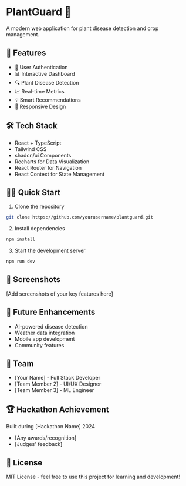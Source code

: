 # PlantGuard 🌱

A modern web application for plant disease detection and crop management.

## 🚀 Features

- 🔐 User Authentication
- 📊 Interactive Dashboard
- 🔍 Plant Disease Detection
- 📈 Real-time Metrics
- 💡 Smart Recommendations
- 📱 Responsive Design

## 🛠️ Tech Stack

- React + TypeScript
- Tailwind CSS
- shadcn/ui Components
- Recharts for Data Visualization
- React Router for Navigation
- React Context for State Management

## 🏃‍♂️ Quick Start

1. Clone the repository
```bash
git clone https://github.com/yourusername/plantguard.git
```

2. Install dependencies
```bash
npm install
```

3. Start the development server
```bash
npm run dev
```

## 📸 Screenshots

[Add screenshots of your key features here]

## 🎯 Future Enhancements

- AI-powered disease detection
- Weather data integration
- Mobile app development
- Community features

## 👥 Team

- [Your Name] - Full Stack Developer
- [Team Member 2] - UI/UX Designer
- [Team Member 3] - ML Engineer

## 🏆 Hackathon Achievement

Built during [Hackathon Name] 2024
- [Any awards/recognition]
- [Judges' feedback]

## 📄 License

MIT License - feel free to use this project for learning and development!